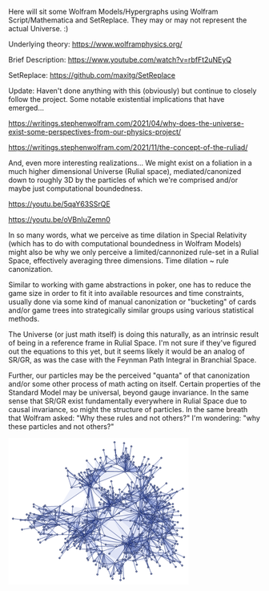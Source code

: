 Here will sit some Wolfram Models/Hypergraphs using Wolfram Script/Mathematica and SetReplace.  They may or may not represent the actual Universe.  :)  

Underlying theory:
https://www.wolframphysics.org/

Brief Description:
https://www.youtube.com/watch?v=rbfFt2uNEyQ

SetReplace:
https://github.com/maxitg/SetReplace

Update:  Haven't done anything with this (obviously) but continue to closely follow the project.  Some notable existential implications that have emerged...

https://writings.stephenwolfram.com/2021/04/why-does-the-universe-exist-some-perspectives-from-our-physics-project/

https://writings.stephenwolfram.com/2021/11/the-concept-of-the-ruliad/

And, even more interesting realizations... We might exist on a foliation in a much higher dimensional Universe (Rulial space), mediated/canonized down to roughly 3D by the particles of which we're comprised and/or maybe just computational boundedness.

https://youtu.be/5qaY63SSrQE

https://youtu.be/oVBnIuZemn0

In so many words, what we perceive as time dilation in Special Relativity (which has to do with computational boundedness in Wolfram Models) might also be why we only perceive a limited/cannonized rule-set in a Rulial Space, effectively averaging three dimensions.  Time dilation ~ rule canonization.

Similar to working with game abstractions in poker, one has to reduce the game size in order to fit it into available resources and time constraints, usually done via some kind of manual canonization or "bucketing" of cards and/or game trees into strategically similar groups using various statistical methods.  

The Universe (or just math itself) is doing this naturally, as an intrinsic result of being in a reference frame in Rulial Space.  I'm not sure if they've figured out the equations to this yet, but it seems likely it would be an analog of SR/GR, as was the case with the Feynman Path Integral in Branchial Space.

Further, our particles may be the perceived "quanta" of that canonization and/or some other process of math acting on itself.  Certain properties of the Standard Model may be universal, beyond gauge invariance.  In the same sense that SR/GR exist fundamentally everywhere in Rulial Space due to causal invariance, so might the structure of particles.  In the same breath that Wolfram asked: "Why these rules and not others?"  I'm wondering: "why these particles and not others?"

![Hello World](https://github.com/TopologicLogic/My-Own-Little-Universe/raw/master/Hello%20World.png)

